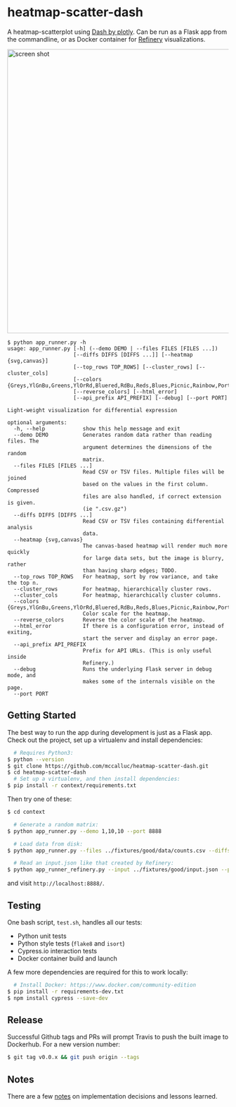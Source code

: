 # heatmap-scatter-dash

A heatmap-scatterplot using [Dash by plotly](https://plot.ly/products/dash/).
Can be run as a Flask app from the commandline,
or as Docker container for [Refinery](https://github.com/refinery-platform/refinery-platform) visualizations.

<img width="645" alt="screen shot" src="https://user-images.githubusercontent.com/730388/34791348-b263ab92-f612-11e7-8330-31a2d4804ada.png">

```
$ python app_runner.py -h
usage: app_runner.py [-h] (--demo DEMO | --files FILES [FILES ...])
                     [--diffs DIFFS [DIFFS ...]] [--heatmap {svg,canvas}]
                     [--top_rows TOP_ROWS] [--cluster_rows] [--cluster_cols]
                     [--colors {Greys,YlGnBu,Greens,YlOrRd,Bluered,RdBu,Reds,Blues,Picnic,Rainbow,Portland,Jet,Hot,Blackbody,Earth,Electric,Viridis}]
                     [--reverse_colors] [--html_error]
                     [--api_prefix API_PREFIX] [--debug] [--port PORT]

Light-weight visualization for differential expression

optional arguments:
  -h, --help            show this help message and exit
  --demo DEMO           Generates random data rather than reading files. The
                        argument determines the dimensions of the random
                        matrix.
  --files FILES [FILES ...]
                        Read CSV or TSV files. Multiple files will be joined
                        based on the values in the first column. Compressed
                        files are also handled, if correct extension is given.
                        (ie ".csv.gz")
  --diffs DIFFS [DIFFS ...]
                        Read CSV or TSV files containing differential analysis
                        data.
  --heatmap {svg,canvas}
                        The canvas-based heatmap will render much more quickly
                        for large data sets, but the image is blurry, rather
                        than having sharp edges; TODO.
  --top_rows TOP_ROWS   For heatmap, sort by row variance, and take the top n.
  --cluster_rows        For heatmap, hierarchically cluster rows.
  --cluster_cols        For heatmap, hierarchically cluster columns.
  --colors {Greys,YlGnBu,Greens,YlOrRd,Bluered,RdBu,Reds,Blues,Picnic,Rainbow,Portland,Jet,Hot,Blackbody,Earth,Electric,Viridis}
                        Color scale for the heatmap.
  --reverse_colors      Reverse the color scale of the heatmap.
  --html_error          If there is a configuration error, instead of exiting,
                        start the server and display an error page.
  --api_prefix API_PREFIX
                        Prefix for API URLs. (This is only useful inside
                        Refinery.)
  --debug               Runs the underlying Flask server in debug mode, and
                        makes some of the internals visible on the page.
  --port PORT
```

## Getting Started

The best way to run the app during development is just as a Flask app.
Check out the project, set up a virtualenv and install dependencies:
```bash
  # Requires Python3:
$ python --version
$ git clone https://github.com/mccalluc/heatmap-scatter-dash.git
$ cd heatmap-scatter-dash
  # Set up a virtualenv, and then install dependencies:
$ pip install -r context/requirements.txt
```

Then try one of these:

```bash
$ cd context

  # Generate a random matrix:
$ python app_runner.py --demo 1,10,10 --port 8888

  # Load data from disk:
$ python app_runner.py --files ../fixtures/good/data/counts.csv --diffs ../fixtures/good/data/stats-* --port 8888

  # Read an input.json like that created by Refinery:
$ python app_runner_refinery.py --input ../fixtures/good/input.json --port 8888
```

and visit `http://localhost:8888/`.

## Testing

One bash script, `test.sh`, handles all our tests:
- Python unit tests
- Python style tests (`flake8` and `isort`)
- Cypress.io interaction tests
- Docker container build and launch

A few more dependencies are required for this to work locally:
```bash
  # Install Docker: https://www.docker.com/community-edition
$ pip install -r requirements-dev.txt
$ npm install cypress --save-dev
```

## Release

Successful Github tags and PRs will prompt Travis to push the built image to Dockerhub. For a new version number:

```bash
$ git tag v0.0.x && git push origin --tags
```

## Notes

There are a few [notes](docs) on implementation decisions and lessons learned.
